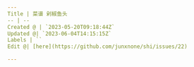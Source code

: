 ```yaml
---
Title | 菜谱 剁椒鱼头
-- | --
Created @ | `2023-05-20T09:18:44Z`
Updated @| `2023-06-04T14:15:15Z`
Labels | ``
Edit @| [here](https://github.com/junxnone/shi/issues/22)

---
```


